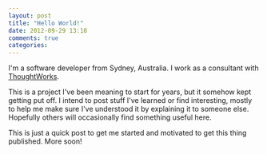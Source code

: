 ```yaml
---
layout: post
title: "Hello World!"
date: 2012-09-29 13:18
comments: true
categories: 
---
```


I'm a software developer from Sydney, Australia. I work as a consultant with [ThoughtWorks](http://www.thoughtworks.com 'ThoughtWorks').

This is a project I've been meaning to start for years, but it somehow kept getting put off. I intend to post stuff I've learned or find interesting, mostly to help me make sure I've understood it by explaining it to someone else. Hopefully others will occasionally find something useful here.

This is just a quick post to get me started and motivated to get this thing published. More soon!
